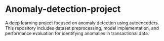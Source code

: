 # Anomaly-detection-project
A deep learning project focused on anomaly detection using autoencoders. This repository includes dataset preprocessing, model implementation, and performance evaluation for identifying anomalies in transactional data.
